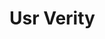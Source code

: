 
# Usr Verity

<!--
DELETE ME AFTER COMPLETING THE DOCUMENT!
---
Task: https://dev.azure.com/mariner-org/polar/_workitems/edit/13127
Title: Usr Verity
Type: Explanation
Objective:

Explain what usr verity is, how it is implemented in Trident, what benefits and
drawbacks it has. List all requirements and restrictions.
-->
